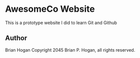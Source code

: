 # AwesomeCo Website
This is a prototype website I did to learn Git and Github
## Author
Brian Hogan
Copyright 2045 Brian P. Hogan, all rights reserved.
